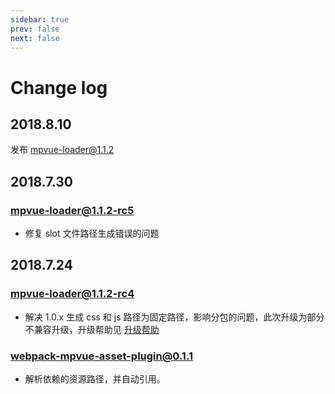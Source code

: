 ```yaml
---
sidebar: true
prev: false
next: false
---
```


# Change log

## 2018.8.10

发布 mpvue-loader@1.1.2

## 2018.7.30

### mpvue-loader@1.1.2-rc5

* 修复 slot 文件路径生成错误的问题

## 2018.7.24

### mpvue-loader@1.1.2-rc4

* 解决 1.0.x 生成 css 和 js 路径为固定路径，影响分包的问题，此次升级为部分不兼容升级，升级帮助见 [升级帮助](./2018.7.24.md)

### webpack-mpvue-asset-plugin@0.1.1

* 解析依赖的资源路径，并自动引用。
